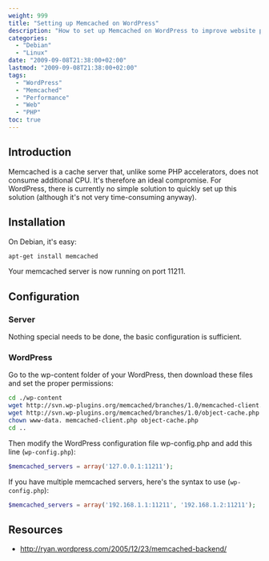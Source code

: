 ```yaml
---
weight: 999
title: "Setting up Memcached on WordPress"
description: "How to set up Memcached on WordPress to improve website performance"
categories:
  - "Debian"
  - "Linux"
date: "2009-09-08T21:38:00+02:00"
lastmod: "2009-09-08T21:38:00+02:00"
tags:
  - "WordPress"
  - "Memcached"
  - "Performance"
  - "Web"
  - "PHP"
toc: true
---
```


## Introduction

Memcached is a cache server that, unlike some PHP accelerators, does not consume additional CPU. It's therefore an ideal compromise. For WordPress, there is currently no simple solution to quickly set up this solution (although it's not very time-consuming anyway).

## Installation

On Debian, it's easy:

```bash
apt-get install memcached
```

Your memcached server is now running on port 11211.

## Configuration

### Server

Nothing special needs to be done, the basic configuration is sufficient.

### WordPress

Go to the wp-content folder of your WordPress, then download these files and set the proper permissions:

```bash
cd ./wp-content
wget http://svn.wp-plugins.org/memcached/branches/1.0/memcached-client.php
wget http://svn.wp-plugins.org/memcached/branches/1.0/object-cache.php
chown www-data. memcached-client.php object-cache.php
cd ..
```

Then modify the WordPress configuration file wp-config.php and add this line (`wp-config.php`):

```php
$memcached_servers = array('127.0.0.1:11211');
```

If you have multiple memcached servers, here's the syntax to use (`wp-config.php`):

```php
$memcached_servers = array('192.168.1.1:11211', '192.168.1.2:11211');
```

## Resources
- http://ryan.wordpress.com/2005/12/23/memcached-backend/
